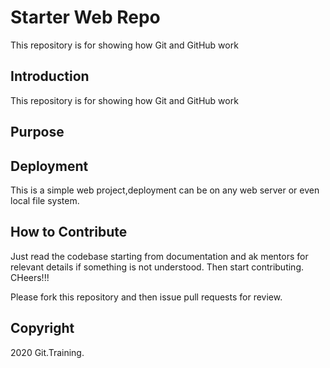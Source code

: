 # Starter Web Repo

This repository is for showing how Git and GitHub work

## Introduction

This repository is for showing how Git and GitHub work

## Purpose


## Deployment 

This is a simple web project,deployment can be on any web server or even local file system.

## How to Contribute

Just read the codebase starting from documentation and ak mentors for relevant details if something is not understood.
Then start contributing. CHeers!!!

Please fork this repository and then issue pull requests for review.

## Copyright
 2020 Git.Training.
